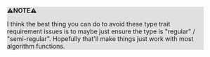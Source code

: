 <div style="margin:2em; background-color: #e0e0e0;">

<strong>⚠️NOTE️️️⚠️</strong>

I think the best thing you can do to avoid these type trait requirement issues is to maybe just ensure the type is "regular" / "semi-regular". Hopefully that'll make things just work with most algorithm functions.
</div>

